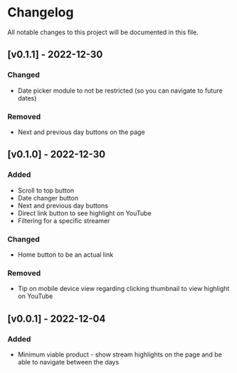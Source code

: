 # Changelog

All notable changes to this project will be documented in this file.

## [v0.1.1] - 2022-12-30

### Changed

- Date picker module to not be restricted (so you can navigate to future dates)

### Removed

- Next and previous day buttons on the page

## [v0.1.0] - 2022-12-30

### Added

- Scroll to top button
- Date changer button
- Next and previous day buttons
- Direct link button to see highlight on YouTube
- Filtering for a specific streamer

### Changed

- Home button to be an actual link

### Removed

- Tip on mobile device view regarding clicking thumbnail to view highlight on YouTube

## [v0.0.1] - 2022-12-04

### Added

- Minimum viable product - show stream highlights on the page and be able to navigate between the days
